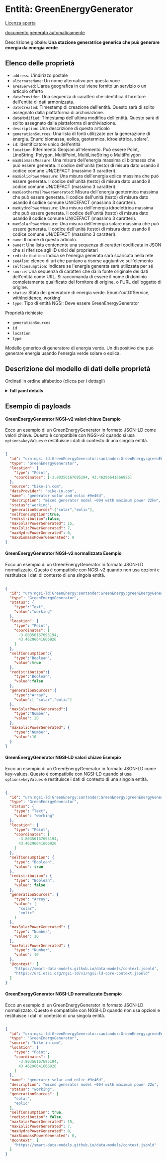 Entità: GreenEnergyGenerator  
============================  
[Licenza aperta](https://github.com/smart-data-models//dataModel.GreenEnergy/blob/master/GreenEnergyGenerator/LICENSE.md)  
[documento generato automaticamente](https://docs.google.com/presentation/d/e/2PACX-1vTs-Ng5dIAwkg91oTTUdt8ua7woBXhPnwavZ0FxgR8BsAI_Ek3C5q97Nd94HS8KhP-r_quD4H0fgyt3/pub?start=false&loop=false&delayms=3000#slide=id.gb715ace035_0_60)  
Descrizione globale: **Una stazione generatrice generica che può generare energia da energia verde**  

## Elenco delle proprietà  

- `address`: L'indirizzo postale  - `alternateName`: Un nome alternativo per questa voce  - `areaServed`: L'area geografica in cui viene fornito un servizio o un articolo offerto  - `dataProvider`: Una sequenza di caratteri che identifica il fornitore dell'entità di dati armonizzata.  - `dateCreated`: Timestamp di creazione dell'entità. Questo sarà di solito assegnato dalla piattaforma di archiviazione.  - `dateModified`: Timestamp dell'ultima modifica dell'entità. Questo sarà di solito assegnato dalla piattaforma di archiviazione.  - `description`: Una descrizione di questo articolo  - `generationSources`: Una lista di fonti utilizzate per la generazione di energia. Enum:'biomassa, eolica, geotermica, idroelettrica, solare'.  - `id`: Identificatore unico dell'entità  - `location`: Riferimento Geojson all'elemento. Può essere Point, LineString, Polygon, MultiPoint, MultiLineString o MultiPolygon  - `maxBiomassMeasure`: Una misura dell'energia massima di biomassa che può essere generata. Il codice dell'unità (testo) di misura dato usando il codice comune UN/CEFACT (massimo 3 caratteri).  - `maxEolicPowerMeasure`: Una misura dell'energia eolica massima che può essere generata. Il codice dell'unità (testo) di misura dato usando il codice comune UN/CEFACT (massimo 3 caratteri).  - `maxGeothermalPowerGenerated`: Misura dell'energia geotermica massima che può essere generata. Il codice dell'unità (testo) di misura dato usando il codice comune UN/CEFACT (massimo 3 caratteri).  - `maxHydroPowerMeasure`: Una misura dell'energia idroelettrica massima che può essere generata. Il codice dell'unità (testo) di misura dato usando il codice comune UN/CEFACT (massimo 3 caratteri).  - `maxSolarPowerMeasure`: Una misura dell'energia solare massima che può essere generata. Il codice dell'unità (testo) di misura dato usando il codice comune UN/CEFACT (massimo 3 caratteri).  - `name`: Il nome di questo articolo.  - `owner`: Una lista contenente una sequenza di caratteri codificata in JSON che si riferisce agli ID unici dei proprietari  - `redistribution`: Indica se l'energia generata sarà scaricata nella rete  - `seeAlso`: elenco di uri che puntano a risorse aggiuntive sull'elemento  - `selfConsumption`: Indicare se l'energia generata sarà utilizzata per sé  - `source`: Una sequenza di caratteri che dà la fonte originale dei dati dell'entità come URL. Si raccomanda di essere il nome di dominio completamente qualificato del fornitore di origine, o l'URL dell'oggetto di origine.  - `status`: Stato del generatore di energia verde. Enum:'outOfService, withIncidence, working'  - `type`: Tipo di entità NGSI: Deve essere GreenEnergyGenerator    
Proprietà richieste  
- `generationSources`  - `id`  - `location`  - `type`    
Modello generico di generatore di energia verde. Un dispositivo che può generare energia usando l'energia verde solare o eolica.  
## Descrizione del modello di dati delle proprietà  
Ordinati in ordine alfabetico (clicca per i dettagli)  
<details><summary><strong>full yaml details</strong></summary>    
```yaml  
GreenEnergyGenerator:    
  description: 'A generic generator station which can generate energy from green energy'    
  properties:    
    address:    
      description: 'The mailing address'    
      properties:    
        addressCountry:    
          description: 'Property. The country. For example, Spain. Model:''https://schema.org/addressCountry'''    
          type: string    
        addressLocality:    
          description: 'Property. The locality in which the street address is, and which is in the region. Model:''https://schema.org/addressLocality'''    
          type: string    
        addressRegion:    
          description: 'Property. The region in which the locality is, and which is in the country. Model:''https://schema.org/addressRegion'''    
          type: string    
        postOfficeBoxNumber:    
          description: 'Property. The post office box number for PO box addresses. For example, 03578. Model:''https://schema.org/postOfficeBoxNumber'''    
          type: string    
        postalCode:    
          description: 'Property. The postal code. For example, 24004. Model:''https://schema.org/https://schema.org/postalCode'''    
          type: string    
        streetAddress:    
          description: 'Property. The street address. Model:''https://schema.org/streetAddress'''    
          type: string    
      type: object    
      x-ngsi:    
        model: https://schema.org/address    
        type: Property    
    alternateName:    
      description: 'An alternative name for this item'    
      type: string    
      x-ngsi:    
        type: Property    
    areaServed:    
      description: 'The geographic area where a service or offered item is provided'    
      type: string    
      x-ngsi:    
        model: https://schema.org/Text    
        type: Property    
    dataProvider:    
      description: 'A sequence of characters identifying the provider of the harmonised data entity.'    
      type: string    
      x-ngsi:    
        type: Property    
    dateCreated:    
      description: 'Entity creation timestamp. This will usually be allocated by the storage platform.'    
      format: date-time    
      type: string    
      x-ngsi:    
        type: Property    
    dateModified:    
      description: 'Timestamp of the last modification of the entity. This will usually be allocated by the storage platform.'    
      format: date-time    
      type: string    
      x-ngsi:    
        type: Property    
    description:    
      description: 'A description of this item'    
      type: string    
      x-ngsi:    
        type: Property    
    generationSources:    
      description: 'A list of sources used for power generation. Enum:''biomass, eolic, geothermal, hydropower, solar'''    
      items:    
        enum:    
          - biomass    
          - eolic    
          - geothermal    
          - hydropower    
          - solar    
        type: string    
      minItems: 1    
      type: array    
      uniqueItems: true    
      x-ngsi:    
        model: https://schema.org/ItemList    
        type: Property    
    id:    
      anyOf: &greenenergygenerator_-_properties_-_owner_-_items_-_anyof    
        - description: 'Property. Identifier format of any NGSI entity'    
          maxLength: 256    
          minLength: 1    
          pattern: ^[\w\-\.\{\}\$\+\*\[\]`|~^@!,:\\]+$    
          type: string    
        - description: 'Property. Identifier format of any NGSI entity'    
          format: uri    
          type: string    
      description: 'Unique identifier of the entity'    
      x-ngsi:    
        type: Property    
    location:    
      description: 'Geojson reference to the item. It can be Point, LineString, Polygon, MultiPoint, MultiLineString or MultiPolygon'    
      oneOf:    
        - description: 'Geoproperty. Geojson reference to the item. Point'    
          properties:    
            bbox:    
              items:    
                type: number    
              minItems: 4    
              type: array    
            coordinates:    
              items:    
                type: number    
              minItems: 2    
              type: array    
            type:    
              enum:    
                - Point    
              type: string    
          required:    
            - type    
            - coordinates    
          title: 'GeoJSON Point'    
          type: object    
        - description: 'Geoproperty. Geojson reference to the item. LineString'    
          properties:    
            bbox:    
              items:    
                type: number    
              minItems: 4    
              type: array    
            coordinates:    
              items:    
                items:    
                  type: number    
                minItems: 2    
                type: array    
              minItems: 2    
              type: array    
            type:    
              enum:    
                - LineString    
              type: string    
          required:    
            - type    
            - coordinates    
          title: 'GeoJSON LineString'    
          type: object    
        - description: 'Geoproperty. Geojson reference to the item. Polygon'    
          properties:    
            bbox:    
              items:    
                type: number    
              minItems: 4    
              type: array    
            coordinates:    
              items:    
                items:    
                  items:    
                    type: number    
                  minItems: 2    
                  type: array    
                minItems: 4    
                type: array    
              type: array    
            type:    
              enum:    
                - Polygon    
              type: string    
          required:    
            - type    
            - coordinates    
          title: 'GeoJSON Polygon'    
          type: object    
        - description: 'Geoproperty. Geojson reference to the item. MultiPoint'    
          properties:    
            bbox:    
              items:    
                type: number    
              minItems: 4    
              type: array    
            coordinates:    
              items:    
                items:    
                  type: number    
                minItems: 2    
                type: array    
              type: array    
            type:    
              enum:    
                - MultiPoint    
              type: string    
          required:    
            - type    
            - coordinates    
          title: 'GeoJSON MultiPoint'    
          type: object    
        - description: 'Geoproperty. Geojson reference to the item. MultiLineString'    
          properties:    
            bbox:    
              items:    
                type: number    
              minItems: 4    
              type: array    
            coordinates:    
              items:    
                items:    
                  items:    
                    type: number    
                  minItems: 2    
                  type: array    
                minItems: 2    
                type: array    
              type: array    
            type:    
              enum:    
                - MultiLineString    
              type: string    
          required:    
            - type    
            - coordinates    
          title: 'GeoJSON MultiLineString'    
          type: object    
        - description: 'Geoproperty. Geojson reference to the item. MultiLineString'    
          properties:    
            bbox:    
              items:    
                type: number    
              minItems: 4    
              type: array    
            coordinates:    
              items:    
                items:    
                  items:    
                    items:    
                      type: number    
                    minItems: 2    
                    type: array    
                  minItems: 4    
                  type: array    
                type: array    
              type: array    
            type:    
              enum:    
                - MultiPolygon    
              type: string    
          required:    
            - type    
            - coordinates    
          title: 'GeoJSON MultiPolygon'    
          type: object    
      x-ngsi:    
        type: Geoproperty    
    maxBiomassMeasure:    
      description: 'A measure of maximum biomass energy that can be generated. The unit code (text) of measurement given using the UN/CEFACT Common Code (max. 3 characters).'    
      type: number    
      x-ngsi:    
        model: https://schema.org/Number    
        type: Property    
        units: KWT    
    maxEolicPowerMeasure:    
      description: 'A measure of maximum eolic energy that can be generated. The unit code (text) of measurement given using the UN/CEFACT Common Code (max. 3 characters).'    
      type: number    
      x-ngsi:    
        model: https://schema.org/Number    
        type: Property    
        units: KWT    
    maxGeothermalPowerGenerated:    
      description: 'A measure of maximum geothermal energy that can be generated. The unit code (text) of measurement given using the UN/CEFACT Common Code (max. 3 characters).'    
      type: number    
      x-ngsi:    
        model: https://schema.org/Number    
        type: Property    
        units: KWT    
    maxHydroPowerMeasure:    
      description: 'A measure of maximum hydropower energy that can be generated. The unit code (text) of measurement given using the UN/CEFACT Common Code (max. 3 characters).'    
      type: number    
      x-ngsi:    
        model: https://schema.org/Number    
        type: Property    
        units: KWT    
    maxSolarPowerMeasure:    
      description: 'A measure of maximum solar energy that can be generated. The unit code (text) of measurement given using the UN/CEFACT Common Code (max. 3 characters).'    
      type: number    
      x-ngsi:    
        model: https://schema.org/Number    
        type: Property    
        units: KWT    
    name:    
      description: 'The name of this item.'    
      type: string    
      x-ngsi:    
        type: Property    
    owner:    
      description: 'A List containing a JSON encoded sequence of characters referencing the unique Ids of the owner(s)'    
      items:    
        anyOf: *greenenergygenerator_-_properties_-_owner_-_items_-_anyof    
        description: 'Property. Unique identifier of the entity'    
      type: array    
      x-ngsi:    
        type: Property    
    redistribution:    
      description: 'Indicates whether the generated energy will be dumped into the network'    
      type: boolean    
      x-ngsi:    
        model: https://schema.org/Boolean    
        type: Property    
    seeAlso:    
      description: 'list of uri pointing to additional resources about the item'    
      oneOf:    
        - items:    
            format: uri    
            type: string    
          minItems: 1    
          type: array    
        - format: uri    
          type: string    
      x-ngsi:    
        type: Property    
    selfConsumption:    
      description: 'Indicate whether energy generated will use for self'    
      type: boolean    
      x-ngsi:    
        model: https://schema.org/Boolean    
        type: Property    
    source:    
      description: 'A sequence of characters giving the original source of the entity data as a URL. Recommended to be the fully qualified domain name of the source provider, or the URL to the source object.'    
      type: string    
      x-ngsi:    
        type: Property    
    status:    
      description: 'Status of the green energy generator. Enum:''outOfService, withIncidence, working'''    
      enum:    
        - outOfService    
        - withIncidence    
        - working    
      type: string    
      x-ngsi:    
        model: https://schema.org/Text    
        type: Property    
    type:    
      description: 'NGSI Entity Type: It has to be GreenEnergyGenerator'    
      type: string    
      value: GreenEnergyGenerator    
      x-ngsi:    
        model: https://schema.org/Text    
        type: Property    
  required:    
    - id    
    - type    
    - location    
    - generationSources    
  type: object    
  x-derived-from: ""    
  x-disclaimer: 'Redistribution and use in source and binary forms, with or without modification, are permitted  provided that the license conditions are met. Copyleft (c) 2021 Contributors to Smart Data Models Program'    
  x-license-url: https://github.com/smart-data-models/dataModel.GreenEnergy/blob/master/GreenEnergyGenerator/LICENSE.md    
  x-model-schema: https://smart-data-models.github.io/dataModel.GreenEnergy/GreenEnergyGenerator/schema.json    
  x-model-tags: ""    
  x-version: 0.0.1    
```  
</details>    
## Esempio di payloads  
#### GreenEnergyGenerator NGSI-v2 valori chiave Esempio  
Ecco un esempio di un GreenEnergyGenerator in formato JSON-LD come valori chiave. Questo è compatibile con NGSI-v2 quando si usa `options=keyValues` e restituisce i dati di contesto di una singola entità.  
```json  
{  
  "id": "urn:ngsi-ld:GreenEnergyGenerator:santander:GreenEnergy:greenEnergyGenerator:0001",  
  "type": "GreenEnergyGenerator",  
  "location": {  
    "type": "Point",  
    "coordinates": [-3.80356167695194, 43.46296641666926]  
  },  
  "source": "bike-in.com",  
  "dataProvider": "bike-in.com",  
  "name": "generator solar and eolic #9e46d",  
  "description": "mixed generator model ~004 with maximum power 22kw",  
  "status":"working",  
  "generationSources":["solar","eolic"],  
  "selfConsumption":true,  
  "redistribution":false,  
  "maxSolarPowerGenerated": 15,  
  "maxEolicPowerGenerated": 7,  
  "maxHydroPowerGenerated": 0,  
  "maxBiomassPowerGenerated": 0  
}  
```  
#### GreenEnergyGenerator NGSI-v2 normalizzato Esempio  
Ecco un esempio di un GreenEnergyGenerator in formato JSON-LD normalizzato. Questo è compatibile con NGSI-v2 quando non usa opzioni e restituisce i dati di contesto di una singola entità.  
```json  
{  
  "id": "urn:ngsi-ld:GreenEnergy:santander:GreenEnergy:greenEnergyGenerator:0001",  
  "type": "GreenEnergyGenerator",  
  "status": {  
    "type":"Text",  
    "value":"working"  
  },  
  "location": {  
    "type": "Point",  
    "coordinates": [  
      -3.80356167695194,  
      43.46296641666926  
    ]  
  },  
  "selfConsumption":{  
    "type":"Boolean",  
    "value":true  
  },  
  "redistribution":{  
    "type":"Boolean",  
    "value":false  
  },  
  "generationSources":{  
    "type":"Array",  
    "value":[ "solar","eolic"]  
  },  
  "maxSolarPowerGenerated":{  
    "type":"Number",  
    "value": 20  
  },  
  "maxEolicPowerGenerated": {  
    "type":"Number",  
    "value":10  
  }  
}  
```  
#### GreenEnergyGenerator NGSI-LD valori chiave Esempio  
Ecco un esempio di un GreenEnergyGenerator in formato JSON-LD come key-values. Questo è compatibile con NGSI-LD quando si usa `options=keyValues` e restituisce i dati di contesto di una singola entità.  
```json  
{  
  "id": "urn:ngsi-ld:GreenEnergy:santander:GreenEnergy:greenEnergyGenerator:0001",  
  "type": "GreenEnergyGenerator",  
  "status": {  
    "type": "Text",  
    "value": "working"  
  },  
  "location": {  
    "type": "Point",  
    "coordinates": [  
      -3.80356167695194,  
      43.46296641666926  
    ]  
  },  
  "selfConsumption": {  
    "type": "Boolean",  
    "value": true  
  },  
  "redistribution": {  
    "type": "Boolean",  
    "value": false  
  },  
  "generationSources": {  
    "type": "Array",  
    "value": [  
      "solar",  
      "eolic"  
    ]  
  },  
  "maxSolarPowerGenerated": {  
    "type": "Number",  
    "value": 20  
  },  
  "maxEolicPowerGenerated": {  
    "type": "Number",  
    "value": 10  
  },  
  "@context": [  
    "https://smart-data-models.github.io/data-models/context.jsonld",  
    "https://uri.etsi.org/ngsi-ld/v1/ngsi-ld-core-context.jsonld"  
  ]  
}  
```  
#### GreenEnergyGenerator NGSI-LD normalizzato Esempio  
Ecco un esempio di un GreenEnergyGenerator in formato JSON-LD normalizzato. Questo è compatibile con NGSI-LD quando non usa opzioni e restituisce i dati di contesto di una singola entità.  
```json  
{  
  "id": "urn:ngsi-ld:GreenEnergyGenerator:santander:GreenEnergy:greenEnergyGenerator:0001",  
  "type": "GreenEnergyGenerator",  
  "source": "bike-in.com",  
  "location": {  
    "type": "Point",  
    "coordinates": [  
      -3.80356167695194,  
      43.46296641666926  
    ]  
  },  
  "name": "generator solar and eolic #9e46d",  
  "description": "mixed generator model ~004 with maximum power 22w",  
  "status": "working",  
  "generationSources": [  
    "solar",  
    "eolic"  
  ],  
  "selfConsumption": true,  
  "redistribution": false,  
  "maxSolarPowerGenerated": 15,  
  "maxEolicPowerGenerated": 7,  
  "maxHydroPowerGenerated": 0,  
  "maxBiomassPowerGenerated": 0,  
  "@context": [  
    "https://smart-data-models.github.io/data-models/context.jsonld"  
  ]  
}  
```  
